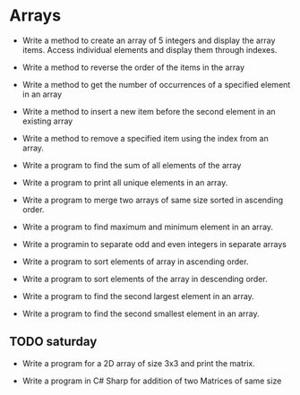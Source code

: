 # Arrays
- Write a method to create an array of 5 integers and display the array items. Access individual elements and display them through indexes.

- Write a method to reverse the order of the items in the array

- Write a method to get the number of occurrences of a specified element in an array

- Write a method to insert a new item before the second element in an existing array

- Write a method to remove a specified item using the index from an array. 

- Write a program to find the sum of all elements of the array

 - Write a program to print all unique elements in an array.
 
 - Write a program to merge two arrays of same size sorted in ascending order.
 
 - Write a program to find maximum and minimum element in an array.
 
 - Write a programin to separate odd and even integers in separate arrays
 
 - Write a program to sort elements of array in ascending order.
 
 - Write a program to sort elements of the array in descending order.
 
 - Write a program to find the second largest element in an array.
 
 - Write a program to find the second smallest element in an array.
 

## TODO saturday 
- Write a program for a 2D array of size 3x3 and print the matrix.

- Write a program in C# Sharp for addition of two Matrices of same size
